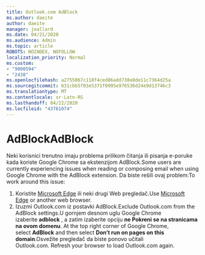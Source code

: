 ```yaml
---
title: Outlook.com AdBlock
ms.author: daeite
author: daeite
manager: joallard
ms.date: 04/21/2020
ms.audience: Admin
ms.topic: article
ROBOTS: NOINDEX, NOFOLLOW
localization_priority: Normal
ms.custom:
- "9000594"
- "2438"
ms.openlocfilehash: a2755867c118f4ced86add738e8de11c7364d25a
ms.sourcegitcommit: 631cbb5f03e5371f0995e976536d24e9d13746c3
ms.translationtype: MT
ms.contentlocale: sr-Latn-RS
ms.lasthandoff: 04/22/2020
ms.locfileid: "43761074"
---
```

# <a name="adblock"></a><span data-ttu-id="cba98-102">AdBlock</span><span class="sxs-lookup"><span data-stu-id="cba98-102">AdBlock</span></span>

<span data-ttu-id="cba98-103">Neki korisnici trenutno imaju problema prilikom čitanja ili pisanja e-poruke kada koriste Google Chrome sa ekstenzijom AdBlock.</span><span class="sxs-lookup"><span data-stu-id="cba98-103">Some users are currently experiencing issues when reading or composing email when using Google Chrome with the AdBlock extension.</span></span> <span data-ttu-id="cba98-104">Da biste rešili ovaj problem:</span><span class="sxs-lookup"><span data-stu-id="cba98-104">To work around this issue:</span></span>

1. <span data-ttu-id="cba98-105">Koristite [Microsoft Edge](https://www.microsoft.com/windows/microsoft-edge) ili neki drugi Web pregledač.</span><span class="sxs-lookup"><span data-stu-id="cba98-105">Use [Microsoft Edge](https://www.microsoft.com/windows/microsoft-edge) or another web browser.</span></span>
1. <span data-ttu-id="cba98-106">Izuzmi Outlook.com iz postavki AdBlock.</span><span class="sxs-lookup"><span data-stu-id="cba98-106">Exclude Outlook.com from the AdBlock settings.</span></span><span data-ttu-id="cba98-107">U gornjem desnom uglu Google Chrome izaberite **adblock** , a zatim izaberite opciju **ne Pokreni se na stranicama na ovom domenu**.</span><span class="sxs-lookup"><span data-stu-id="cba98-107"> At the top right corner of Google Chrome, select **AdBlock** and then select **Don’t run on pages on this domain**.</span></span><span data-ttu-id="cba98-108">Osvežite pregledač da biste ponovo učitali Outlook.com.</span><span class="sxs-lookup"><span data-stu-id="cba98-108"> Refresh your browser to load Outlook.com again.</span></span>
